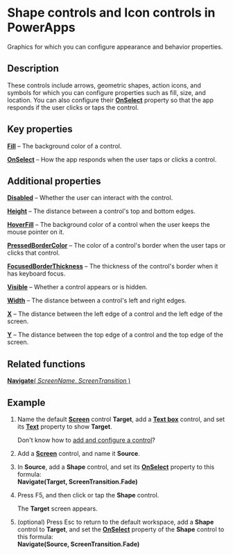 <properties
    pageTitle="Shape controls and icon controls: reference | Microsoft PowerApps"
    description="Information, including properties and examples, about shape controls and icon controls"
    services=""
    suite="powerapps"
    documentationCenter="na"
    authors="aftowen"
    manager="erikre"
    editor=""
    tags=""/>

<tags
   ms.service="powerapps"
   ms.devlang="na"
   ms.topic="article"
   ms.tgt_pltfrm="na"
   ms.workload="na"
    ms.date="10/25/2016"
   ms.author="anneta"/>

# Shape controls and Icon controls in PowerApps #
Graphics for which you can configure appearance and behavior properties.

## Description ##
These controls include arrows, geometric shapes, action icons, and symbols for which you can configure properties such as fill, size, and location. You can also configure their **[OnSelect](properties-core.md)** property so that the app responds if the user clicks or taps the control.

## Key properties ##

**[Fill](properties-color-border.md)** – The background color of a control.

**[OnSelect](properties-core.md)** – How the app responds when the user taps or clicks a control.

## Additional properties ##

**[Disabled](properties-core.md)** – Whether the user can interact with the control.

**[Height](properties-size-location.md)** – The distance between a control's top and bottom edges.

**[HoverFill](properties-color-border.md)** – The background color of a control when the user keeps the mouse pointer on it.

**[PressedBorderColor](properties-color-border.md)** – The color of a control's border when the user taps or clicks that control.

**[FocusedBorderThickness](properties-color-border.md)** – The thickness of the control's border when it has keyboard focus.

**[Visible](properties-core.md)** – Whether a control appears or is hidden.

**[Width](properties-size-location.md)** – The distance between a control's left and right edges.

**[X](properties-size-location.md)** – The distance between the left edge of a control and the left edge of the screen.

**[Y](properties-size-location.md)** – The distance between the top edge of a control and the top edge of the screen.

## Related functions ##

[**Navigate**( *ScreenName*, *ScreenTransition* )](../functions/function-navigate.md)

## Example ##
1. Name the default **[Screen](control-screen.md)** control **Target**, add a **[Text box](control-text-box.md)** control, and set its **[Text](properties-core.md)** property to show **Target**.

	Don't know how to [add and configure a control](../add-configure-controls.md)?

1. Add a **[Screen](control-screen.md)** control, and name it **Source**.

1. In **Source**, add a **Shape** control, and set its **[OnSelect](properties-core.md)** property to this formula:
<br>**Navigate(Target, ScreenTransition.Fade)**

1. Press F5, and then click or tap the **Shape** control.

	The **Target** screen appears.

1. (optional) Press Esc to return to the default workspace, add a **Shape** control to **Target**, and set the **[OnSelect](properties-core.md)** property of the **Shape** control to this formula:
<br>**Navigate(Source, ScreenTransition.Fade)**
